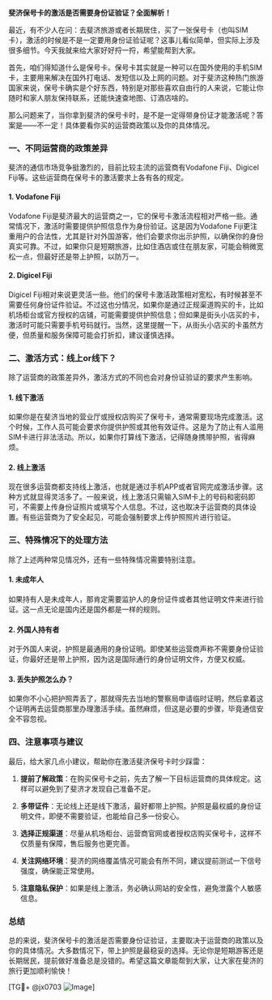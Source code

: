 **斐济保号卡的激活是否需要身份证验证？全面解析！**

最近，有不少人在问：去斐济旅游或者长期居住，买了一张保号卡（也叫SIM卡），激活的时候是不是一定要用身份证验证呢？这事儿看似简单，但实际上涉及很多细节。今天我就来给大家好好捋一捋，希望能帮到大家。

首先，咱们得知道什么是保号卡。保号卡其实就是一种可以在国外使用的手机SIM卡，主要用来解决在国外打电话、发短信以及上网的问题。对于斐济这种热门旅游国家来说，保号卡确实是个好东西，特别是对那些喜欢自由行的人来说，它能让你随时和家人朋友保持联系，还能快速查地图、订酒店啥的。

那么问题来了，当你拿到斐济的保号卡时，是不是一定得带身份证才能激活呢？答案是——不一定！具体要看你买的运营商政策以及你的具体情况。

### 一、不同运营商的政策差异

斐济的通信市场竞争挺激烈的，目前比较主流的运营商有Vodafone Fiji、Digicel Fiji等。这些运营商在保号卡的激活要求上各有各的规定。

#### 1. Vodafone Fiji
Vodafone Fiji是斐济最大的运营商之一，它的保号卡激活流程相对严格一些。通常情况下，激活时需要提供护照信息作为身份验证。这是因为Vodafone Fiji更注重用户的合法性，尤其是针对外国游客，他们会要求你出示护照，以确保你的身份真实可靠。不过，如果你只是短期旅游，比如住酒店或住在朋友家，可能会稍微宽松一点，但最好还是带上护照，以防万一。

#### 2. Digicel Fiji
Digicel Fiji相对来说更灵活一些。他们的保号卡激活政策相对宽松，有时候甚至不需要任何身份证件验证。不过这也分情况，如果你是通过正规渠道购买的卡，比如机场柜台或官方授权的店铺，可能需要提供护照信息；但如果是街头小店买的卡，激活时可能只需要手机号码就行。当然，这里提醒一下，从街头小店买的卡虽然方便，但质量和服务保障可能会打折扣，建议谨慎选择。

### 二、激活方式：线上or线下？

除了运营商的政策差异外，激活方式的不同也会对身份证验证的要求产生影响。

#### 1. 线下激活
如果你是在斐济当地的营业厅或授权店购买了保号卡，通常需要现场完成激活。这个时候，工作人员可能会要求你提供护照或其他有效证件。这是为了防止有人滥用SIM卡进行非法活动。所以，如果你打算线下激活，记得随身携带护照，省得麻烦。

#### 2. 线上激活
现在很多运营商都支持线上激活，也就是通过手机APP或者官网完成激活步骤。这种方式就显得灵活多了。一般来说，线上激活只需输入SIM卡上的号码和密码即可，不需要上传身份证照片或填写个人信息。不过，这也取决于运营商的具体设置。有些运营商为了安全起见，可能会强制要求上传护照照片进行验证。

### 三、特殊情况下的处理方法

除了上述两种常见情况外，还有一些特殊情况需要特别注意。

#### 1. 未成年人
如果持有人是未成年人，那肯定需要监护人的身份证件或者其他证明文件来进行验证。这一点无论是国内还是国外都是一样的规则。

#### 2. 外国人持有者
对于外国人来说，护照是最通用的身份证明。即使某些运营商声称不需要身份证验证，你最好还是带上护照，因为这是国际通行的身份证明文件，方便又权威。

#### 3. 丢失护照怎么办？
如果你不小心把护照弄丢了，那就得先去当地的警察局申请临时证明，然后拿着这个证明再去运营商那里办理激活手续。虽然麻烦，但这是必要的步骤，毕竟通信安全不容忽视。

### 四、注意事项与建议

最后，给大家几点小建议，帮助你在激活斐济保号卡时少踩雷：

1. **提前了解政策**：在购买保号卡之前，先去了解一下目标运营商的具体规定。这样可以避免到了斐济才发现自己准备不足。
   
2. **多带证件**：无论线上还是线下激活，最好都带上护照。护照是最权威的身份证明文件，即便不需要验证，也能给自己多一份安心。

3. **选择正规渠道**：尽量从机场柜台、运营商官网或者授权店购买保号卡，这样不仅质量有保障，售后服务也更完善。

4. **关注网络环境**：斐济的网络覆盖情况可能会有所不同，建议提前测试一下信号强度，确保能正常使用。

5. **注意隐私保护**：如果是线上激活，务必确认网站的安全性，避免泄露个人敏感信息。

### 总结

总的来说，斐济保号卡的激活是否需要身份证验证，主要取决于运营商的政策以及你的具体情况。大多数情况下，带上护照是最稳妥的选择。无论你是短期游客还是长期居民，提前做好准备总是没错的。希望这篇文章能帮到大家，让大家在斐济的旅行更加顺利愉快！

[TG💪+ @jx0703 ![Image](https://github.com/user-attachments/assets/dbca1d08-cadb-493c-b0ec-ad6f7a83f270)]